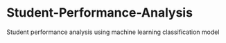 # Student-Performance-Analysis
Student performance analysis using machine learning classification model
